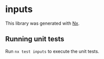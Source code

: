 # inputs

This library was generated with [Nx](https://nx.dev).

## Running unit tests

Run `nx test inputs` to execute the unit tests.
